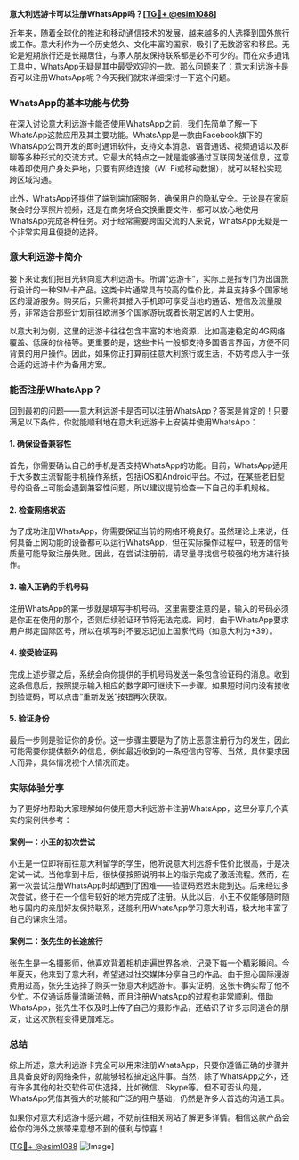 **意大利远游卡可以注册WhatsApp吗？[[TG💪+ @esim1088](https://t.me/s/esim1088)]**

近年来，随着全球化的推进和移动通信技术的发展，越来越多的人选择到国外旅行或工作。意大利作为一个历史悠久、文化丰富的国家，吸引了无数游客和移民。无论是短期旅行还是长期居住，与家人朋友保持联系都是必不可少的。而在众多通讯工具中，WhatsApp无疑是其中最受欢迎的一款。那么问题来了：意大利远游卡是否可以注册WhatsApp呢？今天我们就来详细探讨一下这个问题。

### WhatsApp的基本功能与优势

在深入讨论意大利远游卡能否使用WhatsApp之前，我们先简单了解一下WhatsApp这款应用及其主要功能。WhatsApp是一款由Facebook旗下的WhatsApp公司开发的即时通讯软件，支持文本消息、语音通话、视频通话以及群聊等多种形式的交流方式。它最大的特点之一就是能够通过互联网发送信息，这意味着即使用户身处异地，只要有网络连接（Wi-Fi或移动数据），就可以轻松实现跨区域沟通。

此外，WhatsApp还提供了端到端加密服务，确保用户的隐私安全。无论是在家庭聚会时分享照片视频，还是在商务场合交换重要文件，都可以放心地使用WhatsApp完成各种任务。对于经常需要跨国交流的人来说，WhatsApp无疑是一个非常实用且便捷的选择。

### 意大利远游卡简介

接下来让我们把目光转向意大利远游卡。所谓“远游卡”，实际上是指专门为出国旅行设计的一种SIM卡产品。这类卡片通常具有较高的性价比，并且支持多个国家地区的漫游服务。购买后，只需将其插入手机即可享受当地的通话、短信及流量服务，非常适合那些计划前往欧洲多个国家游玩或者长期定居的人士使用。

以意大利为例，这里的远游卡往往包含丰富的本地资源，比如高速稳定的4G网络覆盖、低廉的价格等。更重要的是，这些卡片一般都支持多国语言界面，方便不同背景的用户操作。因此，如果你正打算前往意大利旅行或生活，不妨考虑入手一张合适的远游卡作为备用方案。

### 能否注册WhatsApp？

回到最初的问题——意大利远游卡是否可以注册WhatsApp？答案是肯定的！只要满足以下条件，你就能顺利地在意大利远游卡上安装并使用WhatsApp：

#### 1. 确保设备兼容性
首先，你需要确认自己的手机是否支持WhatsApp的功能。目前，WhatsApp适用于大多数主流智能手机操作系统，包括iOS和Android平台。不过，在某些老旧型号的设备上可能会遇到兼容性问题，所以建议提前检查一下自己的手机规格。

#### 2. 检查网络状态
为了成功注册WhatsApp，你需要保证当前的网络环境良好。虽然理论上来说，任何具备上网功能的设备都可以运行WhatsApp，但在实际操作过程中，较差的信号质量可能导致注册失败。因此，在尝试注册前，请尽量寻找信号较强的地方进行操作。

#### 3. 输入正确的手机号码
注册WhatsApp的第一步就是填写手机号码。这里需要注意的是，输入的号码必须是你正在使用的那个，否则后续验证环节将无法完成。同时，由于WhatsApp要求用户绑定国际区号，所以在填写时不要忘记加上国家代码（如意大利为+39）。

#### 4. 接受验证码
完成上述步骤之后，系统会向你提供的手机号码发送一条包含验证码的消息。收到这条信息后，按照提示输入相应的数字即可继续下一步骤。如果短时间内没有接收到验证码，可以点击“重新发送”按钮再次获取。

#### 5. 验证身份
最后一步则是验证你的身份。这一步骤主要是为了防止恶意注册行为的发生，因此可能需要你提供额外的信息，例如最近收到的一条短信内容等。当然，具体要求因人而异，具体情况视个人情况而定。

### 实际体验分享

为了更好地帮助大家理解如何使用意大利远游卡注册WhatsApp，这里分享几个真实的案例供参考：

#### 案例一：小王的初次尝试
小王是一位即将前往意大利留学的学生，他听说意大利远游卡性价比很高，于是决定试一试。当他拿到卡后，很快便按照说明书上的指示完成了激活流程。然而，在第一次尝试注册WhatsApp时却遇到了困难——验证码迟迟未能到达。后来经过多次尝试，终于在一个信号较好的地方完成了注册。从此以后，小王不仅能够随时随地与国内的亲朋好友保持联系，还能利用WhatsApp学习意大利语，极大地丰富了自己的课余生活。

#### 案例二：张先生的长途旅行
张先生是一名摄影师，他喜欢背着相机走遍世界各地，记录下每一个精彩瞬间。今年夏天，他来到了意大利，希望通过社交媒体分享自己的作品。由于担心国际漫游费用过高，张先生选择了购买一张意大利远游卡。事实证明，这张卡确实帮了他不少忙。不仅通话质量清晰流畅，而且注册WhatsApp的过程也非常顺利。借助WhatsApp，张先生不仅及时上传了自己的摄影作品，还结识了许多志同道合的朋友，让这次旅程变得更加难忘。

### 总结

综上所述，意大利远游卡完全可以用来注册WhatsApp，只要你遵循正确的步骤并且具备良好的网络条件，就能够轻松搞定这件事。当然，除了WhatsApp之外，还有许多其他的社交软件可供选择，比如微信、Skype等。但不可否认的是，WhatsApp凭借其强大的功能和广泛的用户基础，仍然是许多人首选的沟通工具。

如果你对意大利远游卡感兴趣，不妨前往相关网站了解更多详情。相信这款产品会给你的海外之旅带来意想不到的便利与惊喜！

[[TG💪+ @esim1088](https://t.me/s/esim1088) ![Image](https://i.postimg.cc/4NQfJmqS/Snipaste-2025-05-13-00-14-12.png)]